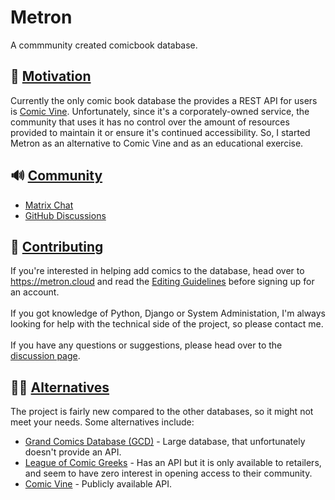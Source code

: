 # Metron

A commmunity created comicbook database.


## 🤔 <a href="motivation">Motivation</a>
Currently the only comic book database the provides a REST API for users is <a href="https://comicvine.gamespot.com/">Comic Vine</a>. Unfortunately, since it's a corporately-owned service, the community that uses it has no control over the amount of resources provided to maintain it or ensure it's continued accessibility. So, I started Metron as an alternative to Comic Vine and as an educational exercise.

## 🔊 <a href="community">Community</a>

* [Matrix Chat](https://matrix.to/#/#metron:matrix.org)
* [GitHub Discussions](https://github.com/bpepple/metron/discussions)

## 🤝 <a href="contributing">Contributing</a>
 
If you're interested in helping add comics to the database, head over to <https://metron.cloud> and read the [Editing Guidelines](https://metron.cloud/pages/guidelines/editing/) before signing up for an account.<br><br>
If you got knowledge of Python, Django or System Administation, I'm always looking for help with the technical side of the project, so please contact me.<br><br>
If you have any questions or suggestions, please head over to the [discussion page](https://github.com/bpepple/metron/discussions).

## 👍🏻 <a href="alternative">Alternatives</a>
The project is fairly new compared to the other databases, so it might not meet your needs. Some alternatives include:

* [Grand Comics Database (GCD)](https://www.comics.org/) - Large database, that unfortunately doesn't provide an API.
* [League of Comic Greeks](https://leagueofcomicgeeks.com/) - Has an API but it is only available to retailers, and seem to have zero interest in opening access to their community.
* [Comic Vine](https://comicvine.gamespot.com/) - Publicly available API.